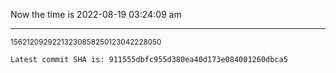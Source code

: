 Now the time is 2022-08-19 03:24:09 am

---

<small>15621209292213230858250123042228050</small>

```txt
Latest commit SHA is: 911555dbfc955d380ea40d173e084001260dbca5
```
